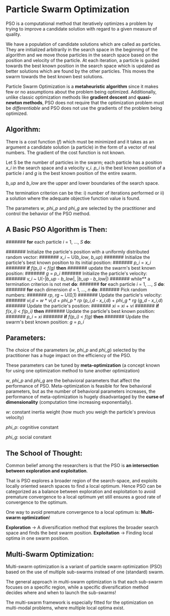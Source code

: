 # Particle Swarm Optimization

PSO is a computational method that iteratively optimizes a problem by trying to improve a candidate solution
with regard to a given measure of quality.

We have a population of candidate solutions which are called as particles. They are initialized arbitrarily
in the search space in the beginning of the algorithm and we move those particles in the search space based on the position and velocity of the particle.
At each iteration, a particle is guided towards the best known position in the search space which is updated as
better solutions which are found by the other particles. This moves the swarm towards the best known best solutions.

Particle Swarm Optimization is a **metaheuristic algorithm** since it makes few or no assumptions about the problem
being optimized.
Additionally, unlike classic optimization methods like **gradient descent** and **quasi-newton methods**, PSO does not require that the optimization problem must be *differentiable* and PSO does not use the gradients of the problem being optimized.


## Algorithm:

There is a cost function (*f*) which must be minimized and it takes as an argument a candidate solution (a particle) in the form of a vector of real numbers. The gradient of the cost function is not known.

Let S be the number of particles in the swarm; each particle has a position *x_i* in the search space and a velocity *v_i*. *p_i* is the best known position of a particle *i* and *g* is the best known position of the entire swarm.

*b_up* and *b_low* are the upper and lower boundaries of the search space.

The termination criterion can be the:
i) number of iterations performed or
ii) a solution where the adequate objective function value is found.

The parameters *w*, *phi_p* and *phi_g* are selected by the practitioner and control the behavior of the PSO method.


## A Basic PSO Algorithm is Then:

####### **for** each particle *i* = 1, ..., *S* **do**:

#######     Initialize the particle's position with a uniformly distributed random vector:
#######     *x_i* ~ U(*b_low*, *b_up*)
#######     Initialize the particle's best known position to its initial position:
#######     *p_i* = *x_i*
#######     **if** *f(p_i)* < *f(g)* **then**
#######         update the swarm's best known  position:
#######         *g* = *p_i*
#######     Initialize the particle's velocity:
#######     *v_i* ~ U(-|*b_up* - *b_low*|, |*b_up* - *b_low*|)
####### while** a termination criterion is not met **do**:
#######     **for** each particle *i* = 1, ..., *S* **do**:
#######         **for** each dimension *d* = 1, ..., *n* **do**:
#######         Pick random numbers:
#######         *rp*, *rg* ~ U(0,1)
#######         Update the particle's velocity:
#######         *vi,d* = *w* * *vi,d* + *phi_p* * *rp* (*p_i,d* - *x_i,d*) + *phi_g* * *rg* (*g_d* - *x_i,d*)
#######     Update the particle's position:
#######     *xi* = *xi* + *vi*
#######     **if** *f(x_i)* < *f(p_i)* **then**
#######         Update the particle's best known position:
#######         *p_i* = *xi*
#######         **if** *f(p_i)* < *f(g)* **then**
#######             Update the swarm's best known position: *g* = *p_i*


## Parameters:

The choice of the parameters (*w*, *phi_p* and *phi_g*) selected by the practitioner has a huge impact on the efficiency of the PSO.

These parameters can be tuned by **meta-optimization** (a concept known for using one optimization method to tune another optimization)

*w*, *phi_p* and *phi_g* are the behavioral parameters that affect the performance of PSO. Meta-optimization is feasible for few behavioral parameters, but as the number of behavioral parameters  increases, the performance of meta-optimization is hugely disadvantaged by the **curse of dimensionality** (computation time increasing exponentially).

*w*: constant inertia weight (how much you weigh the particle's previous velocity)

*phi_p*: cognitive constant

*phi_g*: social constant


## The School of Thought:

Common belief among the researchers is that the PSO is **an intersection between exploration and exploitation**.

That is PSO explores a broader region of the search-space, and exploits locally oriented search spaces to find a local optimum. Hence PSO can be categorized as a balance between exploration and exploitation to avoid premature convergence to a local optimum yet still ensures a good rate of convergence to the optimum.

One way to avoid premature convergence to a local optimum is:
**Multi-swarm optimization**!

**Exploration** -> A diversification method that explores the broader search space and finds the best swarm position.
**Exploitation** -> Finding local optima in one swarm position.


## Multi-Swarm Optimization:

Multi-swarm optimization is a variant of particle swarm optimization (PSO) based on the use of multiple sub-swarms instead of one (standard) swarm.

The general approach in multi-swarm optimization is that each sub-swarm focuses on a specific region,
while a specific diversification method decides where and when to launch the sub-swarms!

The multi-swarm framework is especially fitted for the optimization on multi-modal problems, where multiple local optima exist.

